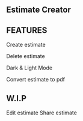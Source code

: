 ##  Estimate Creator

## FEATURES

Create estimate

Delete estimate

Dark & Light Mode

Convert estimate to pdf

## W.I.P
Edit estimate
Share estimate


